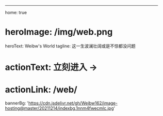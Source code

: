 ---

home: true

# heroImage: /img/web.png

heroText: Weibw's World
tagline: 这一生波澜壮阔或是不惊都没问题

# actionText: 立刻进入 →

# actionLink: /web/

bannerBg: 'https://cdn.jsdelivr.net/gh/Weibw162/image-hosting@master/20211214/indexbg.1nnm4fwecmlc.jpg'
